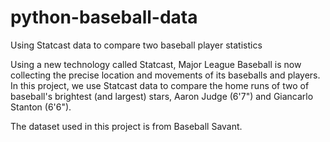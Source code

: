 # python-baseball-data
Using Statcast data to compare two baseball player statistics

Using a new technology called Statcast, Major League Baseball is now collecting the precise location and movements of its baseballs and players. In this project, we use Statcast data to compare the home runs of two of baseball's brightest (and largest) stars, Aaron Judge (6'7") and Giancarlo Stanton (6'6").

The dataset used in this project is from Baseball Savant.
